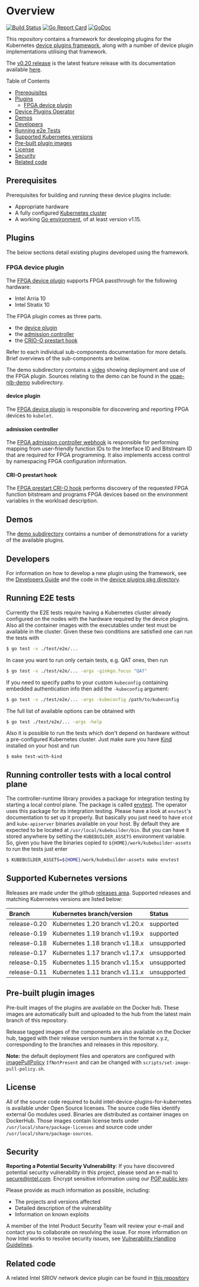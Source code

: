 # Overview
[![Build Status](https://github.com/intel/intel-device-plugins-for-kubernetes/workflows/CI/badge.svg?branch=main)](https://github.com/intel/intel-device-plugins-for-kubernetes/actions?query=workflow%3ACI)
[![Go Report Card](https://goreportcard.com/badge/github.com/intel/intel-device-plugins-for-kubernetes)](https://goreportcard.com/report/github.com/intel/intel-device-plugins-for-kubernetes)
[![GoDoc](https://godoc.org/github.com/intel/intel-device-plugins-for-kubernetes/pkg/deviceplugin?status.svg)](https://godoc.org/github.com/intel/intel-device-plugins-for-kubernetes/pkg/deviceplugin)

This repository contains a framework for developing plugins for the Kubernetes
[device plugins framework](https://kubernetes.io/docs/concepts/extend-kubernetes/compute-storage-net/device-plugins/),
along with a number of device plugin implementations utilising that framework.

The [v0.20 release](https://github.com/intel/intel-device-plugins-for-kubernetes/releases/latest)
is the latest feature release with its documentation available [here](https://intel.github.io/intel-device-plugins-for-kubernetes/0.20/).

Table of Contents

* [Prerequisites](#prerequisites)
* [Plugins](#plugins)
    * [FPGA device plugin](#fpga-device-plugin)
* [Device Plugins Operator](#device-plugins-operator)
* [Demos](#demos)
* [Developers](#developers)
* [Running e2e Tests](#running-e2e-tests)
* [Supported Kubernetes versions](#supported-kubernetes-versions)
* [Pre-built plugin images](#pre-built-plugin-images)
* [License](#license)
* [Security](#security)
* [Related code](#related-code)

## Prerequisites

Prerequisites for building and running these device plugins include:

- Appropriate hardware
- A fully configured [Kubernetes cluster]
- A working [Go environment], of at least version v1.15.

## Plugins

The below sections detail existing plugins developed using the framework.

### FPGA device plugin

The [FPGA device plugin](cmd/fpga_plugin/README.md) supports FPGA passthrough for
the following hardware:

- Intel Arria 10
- Intel Stratix 10

The FPGA plugin comes as three parts.

- the [device plugin](#device-plugin)
- the [admission controller](#admission-controller)
- the [CRIO-O prestart hook](#cri-o-prestart-hook)

Refer to each individual sub-components documentation for more details. Brief overviews
of the sub-components are below.

The demo subdirectory contains a [video](demo/readme.md#intel-fpga-device-plugin-demo-video) showing deployment
and use of the FPGA plugin. Sources relating to the demo can be found in the
[opae-nlb-demo](demo/opae-nlb-demo) subdirectory.

#### device plugin

The [FPGA device plugin](cmd/fpga_plugin/README.md) is responsible for discovering and reporting FPGA
devices to `kubelet`.

#### admission controller

The [FPGA admission controller webhook](cmd/fpga_admissionwebhook/README.md) is responsible for performing
mapping from user-friendly function IDs to the Interface ID and Bitstream ID that are required for FPGA
programming.  It also implements access control by namespacing FPGA configuration information.

#### CRI-O prestart hook

The [FPGA prestart CRI-O hook](cmd/fpga_crihook/README.md) performs discovery of the requested FPGA
function bitstream and programs FPGA devices based on the environment variables in the workload
description.

## Demos

The [demo subdirectory](demo/readme.md) contains a number of demonstrations for a variety of the
available plugins.

## Developers

For information on how to develop a new plugin using the framework, see the
[Developers Guide](DEVEL.md) and the code in the
[device plugins pkg directory](pkg/deviceplugin).

## Running E2E tests

Currently the E2E tests require having a Kubernetes cluster already configured
on the nodes with the hardware required by the device plugins. Also all the
container images with the executables under test must be available in the
cluster. Given these two conditions are satisfied one can run the tests with

```bash
$ go test -v ./test/e2e/...
```

In case you want to run only certain tests, e.g. QAT ones, then run

```bash
$ go test -v ./test/e2e/... -args -ginkgo.focus "QAT"
```

If you need to specify paths to your custom `kubeconfig` containing
embedded authentication info then add the `-kubeconfig` argument:

```bash
$ go test -v ./test/e2e/... -args -kubeconfig /path/to/kubeconfig
```

The full list of available options can be obtained with

```bash
$ go test ./test/e2e/... -args -help
```

Also it is possible to run the tests which don't depend on hardware
without a pre-configured Kubernetes cluster. Just make sure you have
[Kind](https://kind.sigs.k8s.io/) installed on your host and run

```
$ make test-with-kind
```

## Running controller tests with a local control plane

The controller-runtime library provides a package for integration testing by
starting a local control plane. The package is called
[envtest](https://pkg.go.dev/sigs.k8s.io/controller-runtime/pkg/envtest). The
operator uses this package for its integration testing.
Please have a look at `envtest`'s documentation to set up it properly. But basically
you just need to have `etcd` and `kube-apiserver` binaries available on your
host. By default they are expected to be located at `/usr/local/kubebuilder/bin`.
But you can have it stored anywhere by setting the `KUBEBUILDER_ASSETS`
environment variable. So, given you have the binaries copied to
`${HOME}/work/kubebuilder-assets` to run the tests just enter

```bash
$ KUBEBUILDER_ASSETS=${HOME}/work/kubebuilder-assets make envtest
```

## Supported Kubernetes versions

Releases are made under the github [releases area](https://github.com/intel/intel-device-plugins-for-kubernetes/releases). Supported releases and
matching Kubernetes versions are listed below:

| Branch            | Kubernetes branch/version      | Status      |
|:------------------|:-------------------------------|:------------|
| release-0.20      | Kubernetes 1.20 branch v1.20.x | supported   |
| release-0.19      | Kubernetes 1.19 branch v1.19.x | supported   |
| release-0.18      | Kubernetes 1.18 branch v1.18.x | unsupported |
| release-0.17      | Kubernetes 1.17 branch v1.17.x | unsupported |
| release-0.15      | Kubernetes 1.15 branch v1.15.x | unsupported |
| release-0.11      | Kubernetes 1.11 branch v1.11.x | unsupported |

[Go environment]: https://golang.org/doc/install
[Kubernetes cluster]: https://kubernetes.io/docs/setup/independent/create-cluster-kubeadm/

## Pre-built plugin images

Pre-built images of the plugins are available on the Docker hub. These images are automatically built and uploaded to the hub from the latest main branch of this repository.

Release tagged images of the components are also available on the Docker hub, tagged with their release version numbers in the format x.y.z, corresponding to the branches and releases in this repository.

**Note:** the default deployment files and operators are configured with [imagePullPolicy](https://kubernetes.io/docs/concepts/containers/images/#updating-images) ```IfNotPresent``` and can be changed with ```scripts/set-image-pull-policy.sh```.

## License

All of the source code required to build intel-device-plugins-for-kubernetes
is available under Open Source licenses. The source code files identify external Go
modules used. Binaries are distributed as container images on
DockerHub. Those images contain license texts under
`/usr/local/share/package-licenses` and source code under
`/usr/local/share/package-sources`.

## Security

**Reporting a Potential Security Vulnerability**: If you have discovered
potential security vulnerability in this project, please send an e-mail to
secure@intel.com. Encrypt sensitive information using our [PGP public key](https://www.intel.com/content/www/us/en/security-center/pgp-public-key.html).

Please provide as much information as possible, including:
  - The projects and versions affected
  - Detailed description of the vulnerability
  - Information on known exploits

A member of the Intel Product Security Team will review your e-mail and
contact you to collaborate on resolving the issue. For more information on
how Intel works to resolve security issues, see [Vulnerability Handling Guidelines](https://www.intel.com/content/www/us/en/security-center/vulnerability-handling-guidelines.html).

## Related code

A related Intel SRIOV network device plugin can be found in [this repository](https://github.com/intel/sriov-network-device-plugin)
